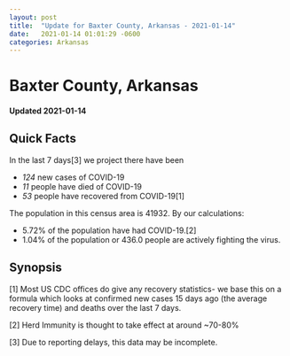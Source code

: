 ```yaml
---
layout: post
title:  "Update for Baxter County, Arkansas - 2021-01-14"
date:   2021-01-14 01:01:29 -0600
categories: Arkansas
---
```


# Baxter County, Arkansas
#### Updated 2021-01-14

## Quick Facts

In the last 7 days[3] we project there have been
- *124* new cases of COVID-19
- *11* people have died of COVID-19
- *53* people have recovered from COVID-19[1]

The population in this census area is 41932. By our calculations:
- 5.72% of the population have had COVID-19.[2]
- 1.04% of the population or 436.0 people are actively fighting the virus.

## Synopsis




[1] Most US CDC offices do give any recovery statistics- we base this on a formula which looks at confirmed new cases
15 days ago (the average recovery time) and deaths over the last 7 days.

[2] Herd Immunity is thought to take effect at around ~70-80%

[3] Due to reporting delays, this data may be incomplete.
 
    